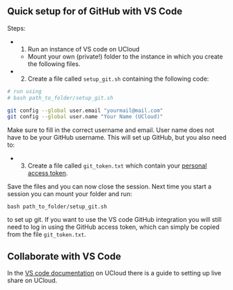 ## Quick setup for of GitHub with VS Code

Steps:
- 1) Run an instance of VS code on UCloud
  - Mount your own (private!) folder to the instance in which you create the following files.
- 2) Create a file called `setup_git.sh` containing the following code:


```bash
# run using 
# bash path_to_folder/setup_git.sh

git config --global user.email "yourmail@mail.com"
git config --global user.name "Your Name (UCloud)"
```

Make sure to fill in the correct username and email. User name does not have to be your GitHub username. This will set up GitHub, but you also need to:

- 3) Create a file called `git_token.txt` which contain your [personal access token](https://docs.github.com/en/github/authenticating-to-github/keeping-your-account-and-data-secure/creating-a-personal-access-token).

Save the files and you can now close the session. Next time you start a session you can mount your folder and run:

```
bash path_to_folder/setup_git.sh
```

to set up git. If you want to use the VS code GitHub integration you will still need to log in using the GitHub access token, which can simply be copied from the file `git_token.txt`.

## Collaborate with VS Code
In the [VS code documentation](https://docs.cloud.sdu.dk/Apps/coder.html?highlight=coder%20share#start-live-share) on UCloud there is a guide to setting up live share on UCloud.
